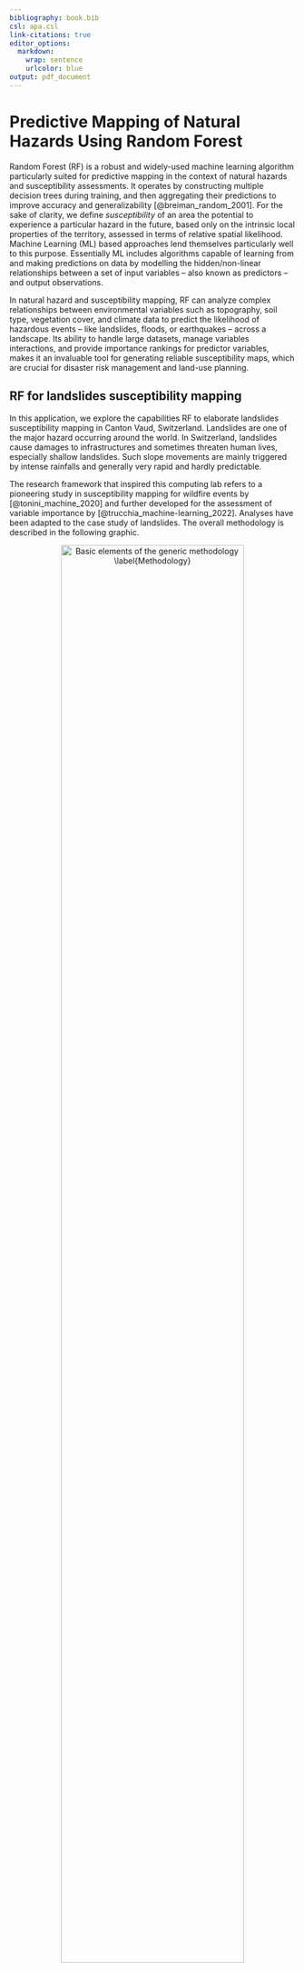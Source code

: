 ```yaml
---
bibliography: book.bib
csl: apa.csl
link-citations: true
editor_options:
  markdown:
    wrap: sentence
    urlcolor: blue
output: pdf_document
---
```




# Predictive Mapping of Natural Hazards Using Random Forest

Random Forest (RF) is a robust and widely-used machine learning algorithm particularly suited for predictive mapping in the context of natural hazards and susceptibility assessments.
It operates by constructing multiple decision trees during training, and then aggregating their predictions to improve accuracy and generalizability [@breiman_random_2001].
For the sake of clarity, we define *susceptibility* of an area the potential to experience a particular hazard in the future, based only on the intrinsic local properties of the territory, assessed in terms of relative spatial likelihood.
Machine Learning (ML) based approaches lend themselves particularly well to this purpose.
Essentially ML includes algorithms capable of learning from and making predictions on data by modelling the hidden/non-linear relationships between a set of input variables – also known as predictors – and output observations.

In natural hazard and susceptibility mapping, RF can analyze complex relationships between environmental variables such as topography, soil type, vegetation cover, and climate data to predict the likelihood of hazardous events – like landslides, floods, or earthquakes – across a landscape.
Its ability to handle large datasets, manage variables interactions, and provide importance rankings for predictor variables, makes it an invaluable tool for generating reliable susceptibility maps, which are crucial for disaster risk management and land-use planning.

## RF for landslides susceptibility mapping

In this application, we explore the capabilities RF to elaborate landslides susceptibility mapping in Canton Vaud, Switzerland.
Landslides are one of the major hazard occurring around the world.
In Switzerland, landslides cause damages to infrastructures and sometimes threaten human lives, especially shallow landslides.
Such slope movements are mainly triggered by intense rainfalls and generally very rapid and hardly predictable.

The research framework that inspired this computing lab refers to a pioneering study in susceptibility mapping for wildfire events by [@tonini_machine_2020] and further developed for the assessment of variable importance by [@trucchia_machine-learning_2022].
Analyses have been adapted to the case study of landslides.
The overall methodology is described in the following graphic.

<div class="figure" style="text-align: center">
<img src="images/Methodology.png" alt="Basic elements of the generic methodology \label{Methodology}" width="80%" height="80%" />
<p class="caption">(\#fig:gen-met)Basic elements of the generic methodology \label{Methodology}</p>
</div>

## Computing lab: Random Forest

### Load the libraries

To perform the analysis, you have first to install the following libraries:

-   *terra*: methods for spatial data analysis with vector (points, lines, polygons) and raster (grid) data
-   *readr*: to provide a fast and friendly way to read tabulat data (like \*.csv)
-   *randomForest*: classification and regression, based on a forest of trees using random inputs
-   *dplyr*: focused on tools for working with data frames
-   *pROC*: allowing to compute, analyze ROC curves, and
    -   *plotROC***:** to display ROC curve
-   *ggplot2*: a system for declaratively creating graphics


```r
library(terra)
library(readr) 
library(randomForest) 
library(dplyr) 
library(pROC) 
library(plotROC) 
library(ggplot2) 

(.packages())
```

### Load the input datasets

In the following you will import the landslides punctual dataset including presences and absences (*LS_pa*) and the predictor variables (in raster format).
This will enable to perform the exploratory data analyses step and the understanding of the input data structure.

#### Landslides dataset

The landslide inventory has been provided by the environmental office of the Canton Vaud.
Only shallow landslides are used for susceptibility modelling.
One pixel per landslide-area (namely the one located at the highest elevation) has been extracted.
Since the landslide scarp is located in the upper part of the polygon, it makes sense to consider the highest pixel to characterize each single event.

Our model includes the implementation of the landslide **pseudo-absences**, which are the areas where the hazardous events did not took place (i.e. landslide location is known and the mapped footprint areas are available, but the non-landslide areas have to be defined).
Indeed, to assure a good generalization of the model and to avoid the overestimation of the absences, pseudo-absences need to be generated in all the cases where they are not explicitly expressed.
In this case study, an equal number of point as for presences has been randomly generated in the study area, except within landslides polygons, lakes and glaciers (that is what is called "*validity domain*", where events could potentially occur).


```r
# Import the boundary of Canton Vaud 
Vaud <- vect("data/RF/Vaud_CH.shp")
Lake <- vect("data/RF/Lakes_VD.shp")


# Import the landslides dataset (dependent variable)
LS_pa <- read.csv("data/RF/LS_pa.csv") 

# Convert the numeric values (0/1) as factor 
##(i.e. categorical value)
LS_pa$LS<-as.factor(LS_pa$LS)

LS_vect<-vect(LS_pa, geom=c("X", "Y"),crs=crs(Vaud))

# Display the structure (str) and result summaries (summary)
str(LS_vect)
```

```
## S4 class 'SpatVector' [package "terra"]
```

```r
summary(LS_vect)
```

```
##  LS      
##  0:2594  
##  1:2594
```

```r
# Plot the events
plot(Vaud)
plot(Lake, col="lightblue", add=TRUE)
plot(LS_vect, col=LS_pa$LS, pch=20, cex=0.5, add=TRUE)
```

<img src="05-RF_Cl_files/figure-html/import-data-1.png" width="672" style="display: block; margin: auto;" />

![](http://127.0.0.1:18549/chunk_output/BE976A08f99d29bf/202F00B0/c53949tka16ee/000014.png)

#### Predictor variables

Selecting predictive variables is a key stage in landslide susceptibility modelling when using a data-driven approach.
There is no consensus about the number of variables and which variables should be used.
In the present exercise we will use the following:

-   **DEM (digital elevation model)**: provided by the Swiss Federal Office of Topography.
    The elevation is not a direct conditioning factor for landslide; however, it can reflect differences in vegetation characteristics and soil.

-   **Slope**: is one of the most explicating factor in landslide susceptibility modelling.

$$Slope = arctan(\sqrt{(dz/dx)^2 + (dz/dy)^2)} * (\pi/2)$$

-   **Curvature**: curvature is widely used in landslide susceptibility modelling.
    It allows assessing the water flow acceleration and sediment transport process (*profile curvature*) and the water flow propensity to converge and diverge (*plan curvature*).
    They have been derived from DEM and directly provided here.

-   **TWI (topographical water index)**: topography plays a key role in the spatial distribution of soil hydrological conditions.
    Defining $\alpha$ as the upslope contributing area describing the propensity of a cell to receive water, and $\beta$ as the slope angle, TWI (compute by the formula below), reflects the propensity of a cell to evacuate water:

$$TWI=ln(\alpha/tan(\beta))$$

-   **Distance to roads**: roads build in mountainous areas often cut the slope, weakening the cohesion of the soil.
    Moreover, roads surfaces are highly impermeable.
    This raster has been elaborated by computing the euclidean distance from the swissTLMRegio map where roads are represented by lines.

-   **Land Cover**: developed by the Swiss administration and based on aerial photographs and control points.
    It includes 27 categories distributed in the following 6 domains: human modified surfaces, herbaceous vegetation, shrubs vegetation, tree vegetation, surfaces without vegetation, water surfaces (glaciers included).

-   **Geology**: the use of the lithology increase the performance of the susceptibility landslide models.
    We use here the map elaborated by the Canton Vaud, defining the geotypes and reclassified in 10 classes in order to differentiate sedimentary rocks.

Than the predictor variables have to be aggregated into a single object, storing multiple rasters.
We use here the generic function `c` to combine the single raster into a multiple-raster object.


```r
## Import raster (independent variables) 25 meter resolution

landCover<-as.factor(rast("data/RF/landCover.tif"))
geology<-as.factor(rast("data/RF/geology.tif"))

planCurv<-rast("data/RF/plan_curvature.tif")/100
profCurv<-rast("data/RF/profil_curvature.tif")/100 
# this because the input values was originally multiplied by 100

TWI <- rast("data/RF/TWI.tif")
Slope <- rast("data/RF/Slope.tif")
dem <- rast("data/RF/DEM.tif")
dist <- rast("data/RF/dist_roads.tif")

# Combine raster

features<-c(dist, dem, landCover, TWI, planCurv, profCurv, Slope, geology)

# Renames the input features 
names(features)<-c("distRoad", "DEM", "landCover", "TWI", "planCurv", "profCurv", "slope", "geology")

# Mask to DEM extension
features <- terra::mask(features, dem)

plot(features)
```

<img src="05-RF_Cl_files/figure-html/import-raster-1.png" width="672" style="display: block; margin: auto;" />

### The use of categorical variables in Machine Learning

The majority of ML algorithms (e.g., support vector machines, artificial neural network, deep learning) makes predictions on the base of the proximity between the values of the predictors, computed in terms of euclidean distance.
This means that these algorithms can not handle directly categorical values (i.e., qualitative descriptors).
Thus, in most of the cases, categorical variables need to be transformed into a numerical format.
One of the advantage of using Random Forest (as implemented in R) is that it can handle directly categorical variables, since the algorithm operate by constructing a multitude of decision trees at training time and the best split is chosen just by counting the proportion of each class observation.

To understand the characteristics of the categorical variables, you can plot the tow raster **Land Cover** and **Geology** by using their original classes and look at the attribute table to analyse the corresponding definitions.


```r
plot(geology)
```

<img src="05-RF_Cl_files/figure-html/geology-map-1.png" width="672" style="display: block; margin: auto;" />

```r
plot(landCover)
```

<img src="05-RF_Cl_files/figure-html/geology-map-2.png" width="672" style="display: block; margin: auto;" />

<div class="figure" style="text-align: center">
<img src="data/RF/Cat_classes.png" alt="Categorical variables \label{Cat_class}" width="80%" height="80%" />
<p class="caption">(\#fig:cat_class)Categorical variables \label{Cat_class}</p>
</div>

\newpage

### Extract the values

In this step, you will extract the values of the predictors at each location in the landslides (presences and absences) dataset.
The final output represents the input dataset with dependent (LS = landslides) and independent (raster features) variables.


```r
# Extract values from the raster dataset (features)
LS_input <-extract(features, LS_vect, method="simple",  xy=TRUE)

LS_input$LS <- as.factor(LS_vect$LS) # add LS
str(LS_input) # explore the dataset

# Remove extra column (ID)
LS_input <- LS_input[,2:ncol(LS_input)]
LS_input<-na.omit(LS_input)

# Explore the newly created input dataset
head(LS_input)
str(LS_input)
```

### Split the input dataset into training and testing

A well-established procedure in ML is to split the input dataset into training, validation, and testing.

-   The **training dataset** is needed to calibrate the parameters of the model, which will be used to get predictions on new data.
-   The purpose of the **validation dataset** is to optimize the hyperparameter of the model in the training phase. NB: in RF this subset is represented by the *Out-Of-Bag* (**OOB**)!
-   The **testing dataset** is used in thein the prediction phase: results are predicted over these "new" observations (unused before) to provide an unbiased evaluation of the final model and to assess its performance.


```r
# Shuffle the rows
set.seed(123) # to ensure reproducibility 
LS_input_sh<-LS_input [sample(nrow(LS_input), nrow(LS_input)), ] 

# Split the input dataset into training (80%) and testing (20%)
n <- nrow (LS_input_sh)
set.seed(123)
n_train <- round(0.80 * n) 
train_indices <- sample(1:n, n_train)

# Create indices
LS_train <- LS_input_sh[train_indices, ]  
LS_test <- LS_input_sh[-train_indices, ]

# Count the number of elements in the two subset: training and testing
count(LS_train)
count(LS_test)
```

### Run Random Forest

In RF a subset of the training dataset is generated by bootstrapping (i.e. random sampling with replacement).
For each subset a decision tree is grown and, at each split, the algorithm randomly selects a number of variables (`mtry`) and it computes the Gini index to identify the best one.
The process stops when each node contains less than a fixed number of data points.
The main hyperparameters that needs to be defined in RF are `mtry` and the total number of trees (`ntrees`).
In this lab we fix these values to 3 and 500, respectively.

The prediction error on the training dataset is finally assessed by evaluating predictions on those observations that were not used in the subset, defined as "out-of-bag" (OOB).
This values is used the optimize the values of the hyperparameters, by a trial and error process (that is, trying to minimize the OOB estimate of error rate).

For the computation we introduce here the method proposed by @breiman_random_2001 and implemented in the R package `randomForest` [@RF_library].


```r
# Set the seed of R‘s random number generator, 
## this is useful for creating simulations that can be reproduced.
set.seed(123) 

# Run RF model
RF_LS<-randomForest(y=LS_train$LS, x=LS_train[1:8],data=LS_train, ntree=500, mtry=3,importance=TRUE)
```

### RF main outputs

Printing the results of RF allows you to gain insight into the outputs of the implemented model, namely the following: a summary of the model hyperparameters, the OOB estimate of error rate, the confusion matrix (in this case a 2x2 matrix used for evaluating the performance of the classification model: 1==presence *vs* 0==absence).

The plot of the error rate is useful to estimate the decreasing values on the OOB and on the predictions (1==presence *vs* 0==absence) over increasing number of trees.


```r
# Print the model setting
print(RF_LS) 
```

```
## 
## Call:
##  randomForest(x = LS_train[1:8], y = LS_train$LS, ntree = 500,      mtry = 3, importance = TRUE, data = LS_train) 
##                Type of random forest: classification
##                      Number of trees: 500
## No. of variables tried at each split: 3
## 
##         OOB estimate of  error rate: 16.19%
## Confusion matrix:
##      0    1 class.error
## 0 1681  395   0.1902697
## 1  275 1787   0.1333657
```

```r
# Show the predicted probability values
RF.predict <- predict(RF_LS,type="prob")
head(RF.predict) # 0 = absence ; 1 = presence
```

```
##               0         1
## 1447 0.20108696 0.7989130
## 671  0.01463415 0.9853659
## 1121 0.22099448 0.7790055
## 4443 0.79207921 0.2079208
## 4032 0.21500000 0.7850000
## 2075 0.16666667 0.8333333
```

```r
# Plot the OOB error rate
plot(RF_LS)  
legend(x="topright", legend=c("perd 0", "pred 1", "OOB error"), 
 col=c("red", "green", "black"), lty=1:2, cex=0.8)
```

<img src="05-RF_Cl_files/figure-html/RF-outputs-1.png" width="672" style="display: block; margin: auto;" />

### Model evaluation

The prediction capability of the implemented RF model can be evaluated by predicting the results over previously unseen data, that is the testing dataset.
The *Area Under the "Receiver Operating Characteristic (ROC)" Curve* (**AUC**) represents the evaluation score used here as indicator of the goodness of the model in classifying areas more susceptible to landslides.
The ROC curve is a graphical technique based on the plot of the percentage of correct classification (the true positives rate) against the false positives rate (occurring when an outcome is incorrectly predicted as belonging to the class "1" when it actually belongs to the class "0"), evaluates for many thresholds.
The AUC value lies between 0.5, denoting a bad classifier, and 1, denoting an excellent classifier, which, on the other hand, can indicate overfitting.


```r
# Make predictions on the testing dataset
RFpred_test <- predict(object = RF_LS, newdata = LS_test, type="prob")

# Make predictions on the validation dataset (taining using the Out-of-bag)
RFpred_oob <- predict(object = RF_LS, newdata = LS_train, type="prob", OOB=TRUE)

roc_test <- roc(LS_test$LS, RFpred_test[,2])
roc_oob <- roc(LS_train$LS, RFpred_oob[,2])

plot.new()
plot(1-roc_test$specificities, roc_test$sensitivities, type = 'l', col = 'blue',  xlab = "False positive rate", ylab = "True positive rate")
lines(1-roc_oob$specificities, roc_oob$sensitivities, type = 'l', col = 'red')
```

<img src="05-RF_Cl_files/figure-html/RF-val-1.png" width="672" style="display: block; margin: auto;" />

```r
# Print AUC values
roc_test
roc_oob
```

## Susceptibility mapping

You have now all the elements necessary to elaborate the final landslide susceptibility map.
This can be achieved by making predictions (of presence only) based on the values of the predictor variables, which are stored into the multiple-raster named *features*, created above.


```r
# Convert the input multiple raster to data frame 
features_df<-as.data.frame(features, xy=TRUE, na.rm=TRUE) 

# Predict results of RF (probability of fires presence: index = 2) to the feature space 
## this operation can take several minuts to run!
scp_map<-predict(object = RF_LS, newdata = features_df, type="prob", index=2) 

scp_df=as.data.frame(scp_map) # convert to data frame
# get coordinates 
scp_df$X=features_df$x
scp_df$Y=features_df$y

# Convert to raster the probability to get a landslide
## 3=X, 4=Y, 2=probability of presence (1)
scp_rast=rast(scp_df[,c(3,4,2)],type="xyz")
summary(scp_rast)
plot(scp_rast)
```

<img src="05-RF_Cl_files/figure-html/Scp-map-1.png" width="672" style="display: block; margin: auto;" />

```r
# Save all outputs
## this operation can take several minuts to run!
save.image(file="LSM_RF.RData")

# Export susceptibility map as raster
writeRaster(scp_rast,"Susceptibility_LSmap.tif",overwrite=T) 
```

### Class intervals for decision maker

What can you say by looking at this map?
Actually a risk heat map like this provide a data visualization tool for communicating the level for a specific risk to occur.
These maps helps authorities to identify and prioritize the risks associated with a given hazard.

Normally an authority (i.e., a decision maker) prioritize its efforts based on the available resources it has.
So, it can be more useful to detect the areas with the highest probability of burning based on certain intervals (i.e., breaks).
The authority can thus concentrate its resources for preventive actions on a given threshold (such as 5%, 10%, or 20%) of the area with the highest probability of burning, instead of concentrates on the areas with a "stochastic" output probability value of 0.8 (for example).

#### Equal intervals

Susceptibility maps are based on equal intervals, five classes (each 20%) in this case.


```r
library("RColorBrewer")
plot(scp_rast, xlab = "East [m]", ylab = "North [m]", main = "Landslides susceptibility map", col = rev(c('#a50026','#d73027','#f46d43','#fdae61','#fee08b','#d9ef8b')))
```

<img src="05-RF_Cl_files/figure-html/equal-interval-map-1.png" width="672" style="display: block; margin: auto;" />

#### Quartile

Breaks are chosen based on the summary statics: these values corresponds to the quartiles of the p-value distribution (values divided into four equal partitions).


```r
brk<-c(0, 0.03, 0.14, 0.43, 1) 

plot(scp_rast, xlab = "East [m]", ylab = "North [m]", 
     main = "Landslides susceptibility map", 
     col = rev(c("brown", "orange", "yellow", "grey")), breaks=brk) 
```

<img src="05-RF_Cl_files/figure-html/quartile-map-1.png" width="672" style="display: block; margin: auto;" />

#### Percentiles

Breaks are chosen based on well-established percentile classes.
For exaple, in this case the 20th percentile correspond to the p-value below wich the 25% of the observation lie, while the 95th can be interpreted as the p-value above which the complementary 5% of the observation lie.
The legend show the p-values correspondig to the percentile classes indicated below.


```r
# Output predicted values are transformed to a vector
pred.vect <- as.vector(scp_map[, 2])

# The function "quantile" is used to fix classes
qtl.pred <- quantile(pred.vect, probs=c(0.25,0.5,0.75,0.85,0.95), na.rm = TRUE)
qtl.pred
```

```
##   25%   50%   75%   85%   95% 
## 0.046 0.166 0.448 0.614 0.832
```

```r
# and then extract the corresponding values
qtl.int<- c(0,0.03,0.14,0.42,0.6,0.82,1)
plot(scp_rast, xlab = "East [m]", ylab = "North [m]", 
     main = "Landslides susceptibility map", 
     col = rev(c("brown", "red", "orange","yellow", "green", "grey")), breaks=qtl.int)
```

<img src="05-RF_Cl_files/figure-html/percentile-map-1.png" width="672" style="display: block; margin: auto;" />

## Conclusions and further analyses

This exercise allowed you to familiarize with Random Forest, by the proposed application about landslides susceptibility mapping and variables importance assessment.

To ensure that everything is perfectly clear, we propose you to **answer the following questions**.

1)  Why is it important to implement the pseudo-absences, other that the presences (i.e., the observations) in a data-driven modelization?

2)  What is the difference between a numerical and a categorical variable?
    Give some examples of both types.
    Why RF can handle directly native categorical variables?
    Is it the same for other algorithms (like logistic regression or neural network)?

3)  Which is the values of the OOB estimate error rate of your model?
    Which parameters you can change to try to reduce it?
    Be brave and do it (i.e., change the values for *ntree* and *mtry,* than analyse which values for the AUC you obtain and which model perform better.

## Further reading on this topic

The research framework that inspired this computing lab refers to a pioneering study in susceptibility mapping for wildfire events by [@tonini_machine_2020] and further developed for the assessment of variable importance by [@trucchia_machine-learning_2022].
Analyses have been adapted to the case study of landslides.
